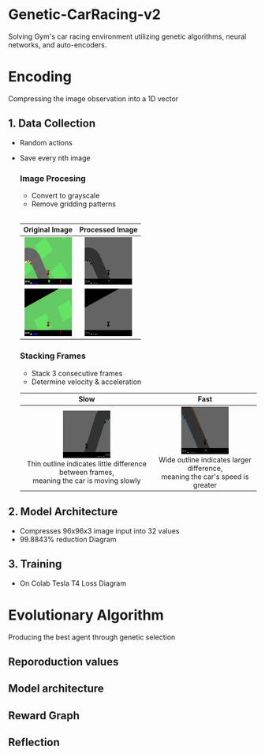 # Genetic-CarRacing-v2
Solving Gym's car racing environment utilizing genetic algorithms, neural networks, and auto-encoders.

# Encoding
Compressing the image observation into a 1D vector

## 1. Data Collection
- Random actions
- Save every nth image
  ### Image Procesing
  - Convert to grayscale
  - Remove gridding patterns
  <br>

  | Original Image | Processed Image |
  | :----------------: | :----------------: |
  | ![Original Image 1](media/original1.png) | ![Processed Image 1](media/processed1.png) |
  | ![Original Image 2](media/original2.png) | ![Processed Image 2](media/processed2.png) |




  ### Stacking Frames
  - Stack 3 consecutive frames
  - Determine velocity & acceleration
 
  | Slow | Fast |
  | :----------------: | :----------------: |
  | ![Slow Stacked](media/slow_stacked.png) <br>Thin outline indicates little difference between frames, <br> meaning the car is moving slowly| ![Fast Stacked](media/fast_stacked.png) <br>Wide outline indicates larger difference, <br> meaning the car's speed is greater|

## 2. Model Architecture
- Compresses 96x96x3 image input into 32 values
- 99.8843% reduction
  Diagram
  
## 3. Training
- On Colab Tesla T4
Loss Diagram

# Evolutionary Algorithm
Producing the best agent through genetic selection

## Reporoduction values

## Model architecture

## Reward Graph

## Reflection


  

